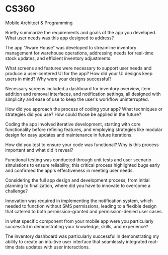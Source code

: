 # CS360
Mobile Architect &amp; Programming

Briefly summarize the requirements and goals of the app you developed. What user needs was this app designed to address?

The app "Aware House" was developed to streamline inventory management for warehouse operations, addressing needs for real-time stock updates, and efficient inventory adjustments.


What screens and features were necessary to support user needs and produce a user-centered UI for the app? How did your UI designs keep users in mind? Why were your designs successful?

Necessary screens included a dashboard for inventory overview, item addition and removal interfaces, and notification settings, all designed with simplicity and ease of use to keep the user's workflow uninterrupted.


How did you approach the process of coding your app? What techniques or strategies did you use? How could those be applied in the future?

Coding the app involved iterative development, starting with core functionality before refining features, and employing strategies like modular design for easy updates and maintenance in future iterations.


How did you test to ensure your code was functional? Why is this process important and what did it reveal?

Functional testing was conducted through unit tests and user scenario simulations to ensure reliability; this critical process highlighted bugs early and confirmed the app's effectiveness in meeting user needs.


Considering the full app design and development process, from initial planning to finalization, where did you have to innovate to overcome a challenge?

Innovation was required in implementing the notification system, which needed to function without SMS permissions, leading to a flexible design that catered to both permission-granted and permission-denied user cases.


In what specific component from your mobile app were you particularly successful in demonstrating your knowledge, skills, and experience?

The inventory dashboard was particularly successful in demonstrating my ability to create an intuitive user interface that seamlessly integrated real-time data updates with user interactions.
